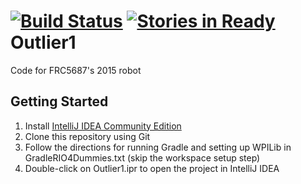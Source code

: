 [![Build Status](https://travis-ci.org/frc5687/Outlier1.svg)](https://travis-ci.org/frc5687/Outlier1) [![Stories in Ready](https://badge.waffle.io/frc5687/Outlier1.png?label=ready&title=Ready)](https://waffle.io/frc5687/Outlier1)
Outlier1
=========

Code for FRC5687's 2015 robot

## Getting Started
1. Install [IntelliJ IDEA Community Edition](https://www.jetbrains.com/idea/download/)
2. Clone this repository using Git
3. Follow the directions for running Gradle and setting up WPILib in GradleRIO4Dummies.txt (skip the workspace setup step)
4. Double-click on Outlier1.ipr to open the project in IntelliJ IDEA

